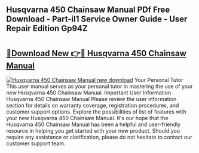 ## Husqvarna 450 Chainsaw Manual PDf Free Download - Part-iI1 Service Owner Guide - User Repair Edition Gp94Z

# <h2><a href="http://bc44333.oget.top/?id=Husqvarna+450+Chainsaw+Manual">🔗Download New 👉🔴 Husqvarna 450 Chainsaw Manual</a></h2>

[![Husqvarna 450 Chainsaw Manual new download](https://i.imgur.com/5g1atiW.png)](http://bc44333.oget.top/?id=Husqvarna+450+Chainsaw+Manual)
Your Personal Tutor This user manual serves as your personal tutor in mastering the use of your new Husqvarna 450 Chainsaw Manual. Important User Information Husqvarna 450 Chainsaw Manual Please review the user information section for details on warranty coverage, registration procedures, and customer support options. Explore the possibilities of list of features with your new Husqvarna 450 Chainsaw Manual. It's our hope that the Husqvarna 450 Chainsaw Manual has been a helpful and user-friendly resource in helping you get started with your new product. Should you require any assistance or clarification, please do not hesitate to contact our customer support team.
